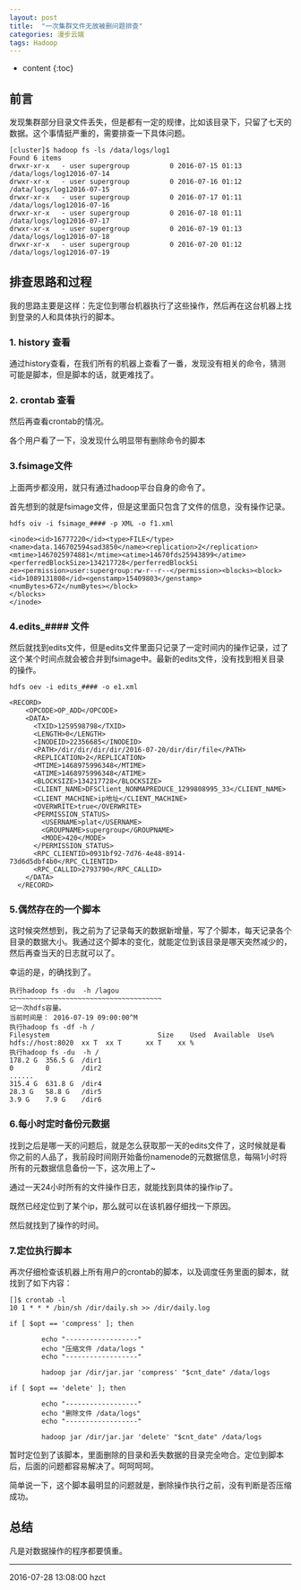 ```yaml
---
layout: post
title:  "一次集群文件无故被删问题排查"
categories: 漫步云端
tags: Hadoop
---
```


* content
{:toc}

## 前言

发现集群部分目录文件丢失，但是都有一定的规律，比如该目录下，只留了七天的数据。这个事情挺严重的，需要排查一下具体问题。




```
[cluster]$ hadoop fs -ls /data/logs/log1
Found 6 items
drwxr-xr-x   - user supergroup          0 2016-07-15 01:13 /data/logs/log12016-07-14
drwxr-xr-x   - user supergroup          0 2016-07-16 01:12 /data/logs/log12016-07-15
drwxr-xr-x   - user supergroup          0 2016-07-17 01:11 /data/logs/log12016-07-16
drwxr-xr-x   - user supergroup          0 2016-07-18 01:11 /data/logs/log12016-07-17
drwxr-xr-x   - user supergroup          0 2016-07-19 01:13 /data/logs/log12016-07-18
drwxr-xr-x   - user supergroup          0 2016-07-20 01:12 /data/logs/log12016-07-19
```

## 排查思路和过程

我的思路主要是这样：先定位到哪台机器执行了这些操作，然后再在这台机器上找到登录的人和具体执行的脚本。

### 1. history 查看

通过history查看，在我们所有的机器上查看了一番，发现没有相关的命令，猜测可能是脚本，但是脚本的话，就更难找了。

### 2. crontab 查看

然后再查看crontab的情况。

各个用户看了一下，没发现什么明显带有删除命令的脚本

### 3.fsimage文件

上面两步都没用，就只有通过hadoop平台自身的命令了。

首先想到的就是fsimage文件，但是这里面只包含了文件的信息，没有操作记录。

```
hdfs oiv -i fsimage_#### -p XML -o f1.xml
```

```
<inode><id>16777220</id><type>FILE</type><name>data.146702594sad3850</name><replication>2</replication><mtime>1467025974881</mtime><atime>14670fds25943899</atime><perferredBlockSize>134217728</perferredBlockSi
ze><permission>user:supergroup:rw-r--r--</permission><blocks><block><id>1089131808</id><genstamp>15409803</genstamp><numBytes>672</numBytes></block>
</blocks>
</inode>
```

### 4.edits_#### 文件

然后就找到edits文件，但是edits文件里面只记录了一定时间内的操作记录，过了这个某个时间点就会被合并到fsimage中。最新的edits文件，没有找到相关目录的操作。

```
hdfs oev -i edits_#### -o e1.xml
```

```
<RECORD>
    <OPCODE>OP_ADD</OPCODE>
    <DATA>
      <TXID>1259598798</TXID>
      <LENGTH>0</LENGTH>
      <INODEID>22356685</INODEID>
      <PATH>/dir/dir/dir/dir/2016-07-20/dir/dir/file</PATH>
      <REPLICATION>2</REPLICATION>
      <MTIME>1468975996348</MTIME>
      <ATIME>1468975996348</ATIME>
      <BLOCKSIZE>134217728</BLOCKSIZE>
      <CLIENT_NAME>DFSClient_NONMAPREDUCE_1299808995_33</CLIENT_NAME>
      <CLIENT_MACHINE>ip地址</CLIENT_MACHINE>
      <OVERWRITE>true</OVERWRITE>
      <PERMISSION_STATUS>
        <USERNAME>plat</USERNAME>
        <GROUPNAME>supergroup</GROUPNAME>
        <MODE>420</MODE>
      </PERMISSION_STATUS>
      <RPC_CLIENTID>0931bf92-7d76-4e48-8914-73d6d5dbf4b0</RPC_CLIENTID>
      <RPC_CALLID>2793790</RPC_CALLID>
    </DATA>
  </RECORD>
```

### 5.偶然存在的一个脚本

这时候突然想到，我之前为了记录每天的数据新增量，写了个脚本，每天记录各个目录的数据大小。我通过这个脚本的变化，就能定位到该目录是哪天突然减少的，然后再查当天的日志就可以了。

幸运的是，的确找到了。

```
执行hadoop fs -du  -h /lagou
~~~~~~~~~~~~~~~~~~~~~~~~~~~~~~~~~~~~~~
记一次hdfs容量。
当前时间是： 2016-07-19 09:00:00^M
执行hadoop fs -df -h /
Filesystem                           Size    Used  Available  Use%
hdfs://host:8020  xx T  xx T      xx T    xx %
执行hadoop fs -du  -h /
178.2 G  356.5 G  /dir1
0        0        /dir2
......
315.4 G  631.8 G  /dir4
28.3 G   58.8 G   /dir5
3.9 G    7.9 G    /dir6
```


### 6.每小时定时备份元数据

找到之后是哪一天的问题后，就是怎么获取那一天的edits文件了，这时候就是看你之前的人品了，我前段时间刚开始备份namenode的元数据信息，每隔1小时将所有的元数据信息备份一下，这次用上了~

通过一天24小时所有的文件操作日志，就能找到具体的操作ip了。

既然已经定位到了某个ip，那么就可以在该机器仔细找一下原因。

然后就找到了操作的时间。

### 7.定位执行脚本

再次仔细检查该机器上所有用户的crontab的脚本，以及调度任务里面的脚本，就找到了如下内容：

```
[]$ crontab -l
10 1 * * * /bin/sh /dir/daily.sh >> /dir/daily.log
```

```
if [ $opt == 'compress' ]; then

        echo "------------------"
        echo "压缩文件 /data/logs "
        echo "------------------"

        hadoop jar /dir/jar.jar 'compress' "$cnt_date" /data/logs

if [ $opt == 'delete' ]; then

        echo "------------------"
        echo "删除文件 /data/logs"
        echo "------------------"

        hadoop jar /dir/jar.jar 'delete' "$cnt_date" /data/logs
```

暂时定位到了该脚本，里面删除的目录和丢失数据的目录完全吻合。定位到脚本后，后面的问题都容易解决了。呵呵呵呵。

简单说一下，这个脚本最明显的问题就是，删除操作执行之前，没有判断是否压缩成功。

## 总结

凡是对数据操作的程序都要慎重。

***
2016-07-28 13:08:00 hzct
